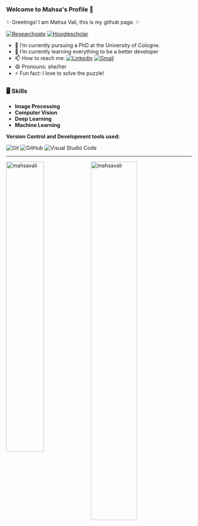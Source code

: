 ### Welcome to Mahsa's Profile 👋

✨ Greetings! I am Mahsa Vali, this is my github page. ✨

[![Researchgate](https://img.shields.io/badge/-Researchgate-white?style=flat&logo=Researchgate&logoColor=black)](https://www.researchgate.net/profile/Mahsa-Vali/)
[![Hooglescholar](https://img.shields.io/badge/-GoogleScholar-black?style=flat&logo=Googlescholar&logoColor=blue)](https://scholar.google.com/citations?user=18wPZBQAAAAJ&hl=en#d=gs_hdr_drw&t=1689688458413/)

- 🔭 I’m currently pursuing a PhD at the University of Cologne.
- 🌱 I’m currently learning everything to be a better developer 
- 📫 How to reach me: [![Linkedin](https://img.shields.io/badge/-LinkedIn-blue?style=flat&logo=Linkedin&logoColor=white)](https://www.linkedin.com/in/mahsa-vali-8351ba172/)
[![Gmail](https://img.shields.io/badge/-Gmail-c14438?style=flat&logo=Gmail&logoColor=white)](mailto:mahsavali14@gmail.com)
- 😄 Pronouns: she/her
- ⚡ Fun fact: I love to solve the puzzle!

### 🖥 Skills

- **Image Processing**
- **Computer Vision**
- **Deep Learning**
- **Machine Learning**

**Version Control and Development tools used:**
<p>
  <img alt="Git" src="https://img.shields.io/badge/Git-F05032?logo=git&logoColor=white&style=flat"/>
  <img alt="GitHub" src="https://img.shields.io/badge/GitHub-181717?logo=github&logoColor=white&style=flat"/>
  <img alt="Visual Studio Code" src="https://img.shields.io/badge/Visual Studio Code-007ACC?logo=visual+studio+code&logoColor=white&style=flat" />
</p>


<hr>
<div>
  <img width="45%" align="left" src="https://github-readme-stats.vercel.app/api/top-langs?username=mahsavali&show_icons=true&locale=en&layout=compact" alt="mahsavali" />
  <img width="50%"  src="https://github-readme-streak-stats.herokuapp.com/?user=mahsavali&" alt="mahsavali" />
</div>

<!------------------------------------------>
